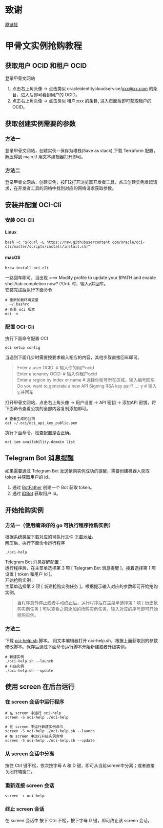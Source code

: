 # 致谢  
[原链接](https://github.com/lemoex/oci-help)
  
# 甲骨文实例抢购教程

## 获取用户 OCID 和租户 OCID
登录甲骨文网站
1. 点击右上角头像 -> 点击类似 oracleidentitycloudservice/xxx@xx.com 的条目，进入后即可看到用户的 OCID。
2. 点击右上角头像 -> 点击类似 租户:xxx 的条目, 进入页面后即可获取租户的 OCID。

## 获取创建实例需要的参数
### 方法一
登录甲骨文网站，创建实例--保存为堆栈(Save as stack),下载 Terraform 配置，解压得到 main.tf 用文本编辑器打开即可。
### 方法二
登录甲骨文网站，创建实例，按F12打开浏览器开发者工具，点击创建实例发起请求，在开发者工具的网络中找到对应的网络请求获取参数。

## 安装并配置 OCI-Cli
### 安装 OCI-Cli
#### Linux
```
bash -c "$(curl -L https://raw.githubusercontent.com/oracle/oci-cli/master/scripts/install/install.sh)"
```
#### macOS
```
brew install oci-cli
```
一路回车即可，当出现 ===> Modify profile to update your $PATH and enable shell/tab completion now? (Y/n): 时，输入y并回车。  
安装完成后执行下面命令
```
# 重新加载环境变量
. ~/.bashrc
# 查看 oci 版本
oci -v
```

### 配置 OCI-Cli
执行下面命令配置 OCI
```
oci setup config
```
当遇到下面几步时需要按要求输入相应的内容，其他步骤直接回车即可。  
> Enter a user OCID: # 输入你的用户ocid  
> Enter a tenancy OCID: # 输入你租户ocid  
> Enter a region by index or name  # 选择你帐号所在区域，输入编号回车  
> Do you want to generate a new API Signing RSA key pair? ...: y  # 输入y,并回车  

打开甲骨文网站，点击右上角头像 -> 用户设置 -> API 密钥 -> 添加API 密钥，将下面命令查看公钥的全部内容复制添加即可。
```
# 查看生成的公钥
cat ~/.oci/oci_api_key_public.pem
```
执行下面命令，检查配置是否正确。
```
oci iam availability-domain list
```

## Telegram Bot 消息提醒
如果需要通过 Telegram Bot 发送抢购实例成功的提醒，需要创建机器人获取 token 并获取用户的 id。
1. 通过 [BotFather](https://t.me/BotFather) 创建一个 Bot 获取 token。 
2. 通过 [IDBot](https://t.me/myidbot) 获取用户 id。

## 开始抢购实例
### 方法一（使用编译好的 go 可执行程序抢购实例）
根据系统类型下载对应的可执行文件 [下载地址](https://github.com/lemoex/oci-help/releases/latest)。  
解压后，执行下面命令运行程序
```
./oci-help
```
Telegram Bot 消息提醒配置：  
运行程序后，在主菜单选择第 3 项 [ Telegram Bot 消息提醒 ]，接着选择第 1 项设置 [ token 和用户 id ]。  
开始抢购实例：   
主菜单选择第 2 项 [ 新建抢购实例任务 ]，根据提示输入对应的参数即可开始抢购实例。

> 当程序意外停止或者手动终止后，运行程序后在主菜单选择第 1 项 [ 历史抢购实例任务 ] 可以查看之前添加的抢购实例任务，输入对应的序号即可开始抢购实例。

### 方法二
下载 [oci-help.sh](https://github.com/lemoex/oci-help/blob/main/shell/oci-help.sh) 脚本。
用文本编辑器打开 oci-help.sh，根据上面获取到的参数修改脚本。保存后通过下面命令运行脚本开始新建或者升级实例。
```
# 新建实例
./oci-help.sh --launch
# 升级实例
./oci-help.sh --update
```

## 使用 screen 在后台运行
### 在 screen 会话中运行程序
```
# 在 screen 中运行 oci-help
screen -S oci-help ./oci-help

# 在 screen 中运行新建实例命令
screen -S oci-help ./oci-help.sh --launch
# 在 screen 中运行升级实例命令
screen -S oci-help ./oci-help.sh --update
```

### 从 screen 会话中分离
按住 Ctrl 键不松，依次按字母 A 和 D 键，即可从当前screen中分离；或者直接关闭终端窗口。

### 重新连接 screen 会话
```
screen -r oci-help
```

### 终止 screen 会话
在 screen 会话中 按下 Ctrl 不松，按下字母 D 键，即可终止该 screen 会话。
